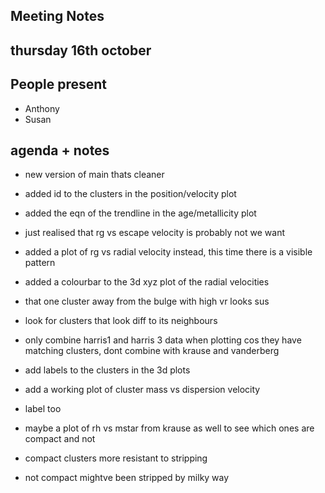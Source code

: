 ## Meeting Notes
## thursday 16th october
## People present
- Anthony 
- Susan

## agenda + notes
- new version of main thats cleaner

- added id to the clusters in the position/velocity plot
- added the eqn of the trendline in the age/metallicity plot
- just realised that rg vs escape velocity is probably not we want
- added a plot of rg vs radial velocity instead, this time there is a visible pattern
- added a colourbar to the 3d xyz plot of the radial velocities
- that one cluster away from the bulge with high vr looks sus
- look for clusters that look diff to its neighbours

- only combine harris1 and harris 3 data when plotting cos they have matching clusters, dont combine with krause and vanderberg

- add labels to the clusters in the 3d plots
- add a working plot of cluster mass vs dispersion velocity
- label too

- maybe a plot of rh vs mstar from krause as well to see which ones are compact and not
- compact clusters more resistant to stripping
- not compact mightve been stripped by milky way


